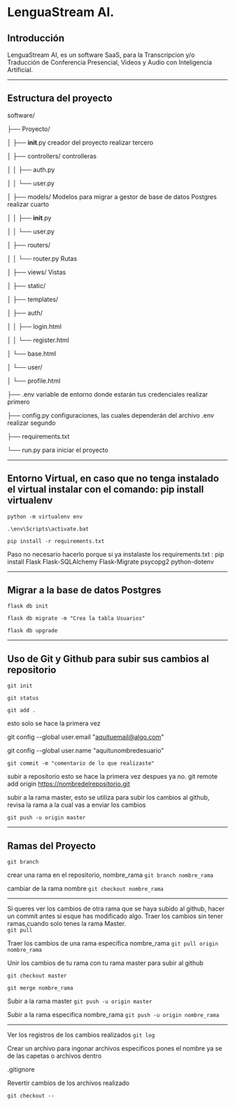 # LenguaStream AI.

## Introducción

LenguaStream AI, es un software SaaS, para la Transcripcion y/o Traducción de Conferencia Presencial, Videos y Audio con Inteligencia Artificial.

<hr/>

## Estructura del proyecto

software/

├── Proyecto/

│   ├── __init__.py            creador del proyecto                                         realizar tercero

│   ├── controllers/           controlleras

│   │   ├── auth.py

│   │   └── user.py

│   ├── models/                Modelos para migrar a gestor de base de datos Postgres       realizar cuarto

│   │   ├── __init__.py

│   │   └── user.py

│   ├── routers/

│   │   └── router.py          Rutas

│   ├── views/                 Vistas 

│       ├── static/

│       ├── templates/

│       ├── auth/

│       │   ├── login.html

│       │   └── register.html

│       └── base.html

│       └── user/

│           └── profile.html

├── .env                       variable de entorno donde estarán tus credenciales            realizar primero

├── config.py                  configuraciones, las cuales dependerán del archivo .env       realizar segundo

├── requirements.txt

└── run.py                     para iniciar el proyecto



----

## Entorno Virtual, en caso que no tenga instalado el virtual instalar con el comando: pip install virtualenv

`python -m virtualenv env`

`.\env\Scripts\activate.bat`

`pip install -r requirements.txt`

Paso no necesario hacerlo porque si ya instalaste los requirements.txt : pip install Flask Flask-SQLAlchemy Flask-Migrate psycopg2 python-dotenv


----

## Migrar a la base de datos Postgres


`flask db init`

`flask db migrate -m "Crea la tabla Usuarios"`

`flask db upgrade`


----

## Uso de Git y Github para subir sus cambios al repositorio

`git init`

`git status`

`git add .`


esto solo se hace la primera vez

git config --global user.email "aquituemail@algo.com"

git config --global user.name "aquitunombredesuario"


`git commit -m "comentario de lo que realizaste"`


subir a repositorio esto se hace la primera vez despues ya no.
git remote add origin https://nombredelrepositorio.git


subir a la rama master, esto se utiliza para subir los cambios al github, revisa la rama a la cual vas a enviar los cambios

`git push -u origin master`



----

## Ramas del Proyecto

`git branch`

crear una rama en el repositorio, nombre_rama
`git branch nombre_rama`

cambiar de la rama nombre
`git checkout nombre_rama`


----

Si queres ver los cambios de otra rama que se haya subido al github, hacer un commit antes si esque has modificado algo.
Traer los cambios sin tener ramas,cuando solo tenes la rama Master.   
`git pull` 

Traer los cambios de una rama especifica nombre_rama
`git pull origin nombre_rama`

Unir los cambios de tu rama con tu rama master para subir al github

`git checkout master`

`git merge nombre_rama`

Subir a la rama master 
`git push -u origin master`

Subir a la rama especifica nombre_rama
`git push -u origin nombre_rama`



----

Ver los registros de los cambios realizados
`git log`

Crear un archivo para ingonar archivos especificos pones el nombre ya se de las capetas o archivos dentro

.gitignore


Revertir cambios de los archivos realizado 

`git checkout --`

